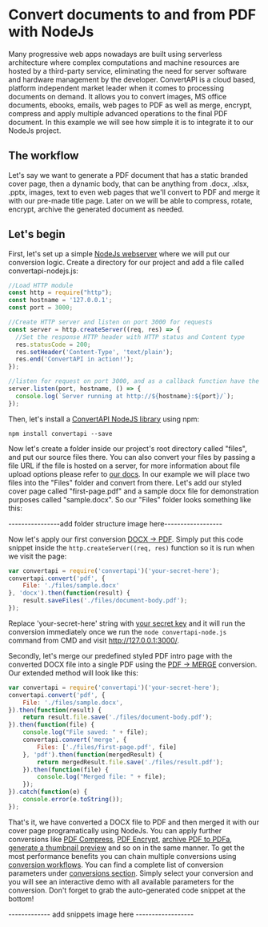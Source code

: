 # Convert documents to and from PDF with NodeJs

Many progressive web apps nowadays are built using serverless architecture where complex computations and machine resources are hosted by a third-party service, 
eliminating the need for server software and hardware management by the developer. 
ConvertAPI is a cloud based, platform independent market leader when it comes to processing documents on demand.
It allows you to convert images, MS office documents, ebooks, emails, web pages to PDF as well as merge, encrypt, compress and apply multiple advanced operations to the
final PDF document. In this example we will see how simple it is to integrate it to our NodeJs project.

## The workflow

Let's say we want to generate a PDF document that has a static branded cover page, then a dynamic body, that can be anything from .docx, .xlsx, .pptx, images, 
text to even web pages that we'll convert to PDF and merge it with our pre-made title page. Later on we will be able to compress, rotate, encrypt, archive the generated document as needed.

## Let's begin

First, let's set up a simple [NodeJs webserver](https://nodejs.org/en/docs/guides/getting-started-guide/) where we will put our conversion logic. 
Create a directory for our project and add a file called convertapi-nodejs.js:

```javascript
//Load HTTP module
const http = require("http");
const hostname = '127.0.0.1';
const port = 3000;

//Create HTTP server and listen on port 3000 for requests
const server = http.createServer((req, res) => {
  //Set the response HTTP header with HTTP status and Content type
  res.statusCode = 200;
  res.setHeader('Content-Type', 'text/plain');
  res.end('ConvertAPI in action!');
});

//listen for request on port 3000, and as a callback function have the port listened on logged
server.listen(port, hostname, () => {
  console.log(`Server running at http://${hostname}:${port}/`);
});
```

Then, let's install a [ConvertAPI NodeJS library](https://github.com/ConvertAPI/convertapi-node) using npm:

`npm install convertapi --save`

Now let's create a folder inside our project's root directory called "files", and put our source files there. 
You can also convert your files by passing a file URL if the file is hosted on a server, for more information about file upload options please refer to [our docs](https://www.convertapi.com/doc/upload).
In our example we will place two files into the "Files" folder and convert from there. 
Let's add our styled cover page called "first-page.pdf" and a sample docx file for demonstration purposes called "sample.docx". So our "Files" folder looks something like this:


----------------add folder structure image here------------------


Now let's apply our first conversion [DOCX -> PDF](https://www.convertapi.com/docx-to-pdf). Simply put this code snippet inside the `http.createServer((req, res)` function so it is run when we visit the page:

```javascript
var convertapi = require('convertapi')('your-secret-here');
convertapi.convert('pdf', {
	File: './files/sample.docx'
}, 'docx').then(function(result) {
	result.saveFiles('./files/document-body.pdf');
});
```

Replace 'your-secret-here' string with [your secret key](https://help.convertapi.com/en/article/how-to-create-a-free-account-2wr644/) and it will run the conversion immediately once we run the `node convertapi-node.js` command from CMD and visit http://127.0.0.1:3000/.

Secondly, let's merge our predefined styled PDF intro page with the converted DOCX file into a single PDF using the [PDF -> MERGE](https://www.convertapi.com/pdf-to-merge) conversion. Our extended method will look like this:

```javascript
var convertapi = require('convertapi')('your-secret-here');
convertapi.convert('pdf', {
	File: './files/sample.docx',
}).then(function(result) {
	return result.file.save('./files/document-body.pdf');
}).then(function(file) {
	console.log("File saved: " + file);
	convertapi.convert('merge', {
		Files: ['./files/first-page.pdf', file]
	}, 'pdf').then(function(mergedResult) {
		return mergedResult.file.save('./files/result.pdf');
	}).then(function(file) {
		console.log("Merged file: " + file);
	});
}).catch(function(e) {
	console.error(e.toString());
});
```

That's it, we have converted a DOCX file to PDF and then merged it with our cover page programatically using NodeJs. You can apply further conversions like [PDF Compress](https://www.convertapi.com/pdf-to-compress), [PDF Encrypt](https://www.convertapi.com/pdf-to-encrypt), [archive PDF to PDFa](https://www.convertapi.com/pdf-to-pdfa), [generate a thumbnail preview](https://www.convertapi.com/pdf-to-thumbnail) and so on in the same manner. To get the most performance benefits you can chain multiple conversions using [conversion workflows](https://www.convertapi.com/doc/workflows). You can find a complete list of conversion parameters under [conversions section](https://www.convertapi.com/conversions). Simply select your conversion and you will see an interactive demo with all available parameters for the conversion. Don't forget to grab the auto-generated code snippet at the bottom!

------------- add snippets image here ------------------

